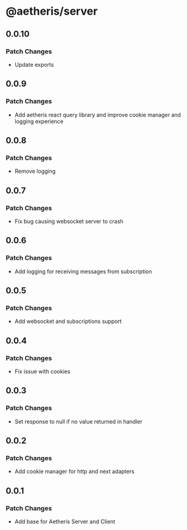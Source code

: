 # @aetheris/server

## 0.0.10

### Patch Changes

-   Update exports

## 0.0.9

### Patch Changes

-   Add aetheris react query library and improve cookie manager and logging experience

## 0.0.8

### Patch Changes

-   Remove logging

## 0.0.7

### Patch Changes

-   Fix bug causing websocket server to crash

## 0.0.6

### Patch Changes

-   Add logging for receiving messages from subscription

## 0.0.5

### Patch Changes

-   Add websocket and subscriptions support

## 0.0.4

### Patch Changes

-   Fix issue with cookies

## 0.0.3

### Patch Changes

-   Set response to null if no value returned in handler

## 0.0.2

### Patch Changes

-   Add cookie manager for http and next adapters

## 0.0.1

### Patch Changes

-   Add base for Aetheris Server and Client
